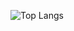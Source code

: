 ![Top Langs](https://github-readme-stats.vercel.app/api/top-langs/?username=PPraneesh&layout=donut&theme=radical)
